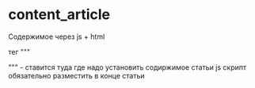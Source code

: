 # content_article
Содержимое через js + html

тег """<ul id="nav_1987"></ul>""" - ставится туда где надо установить содиржимое статьи
js скрипт обязательно разместить в конце статьи
